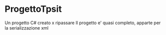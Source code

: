 # ProgettoTpsit
Un progetto C# creato x ripassare
Il progetto e' quasi completo, apparte per la serializzazione xml 
